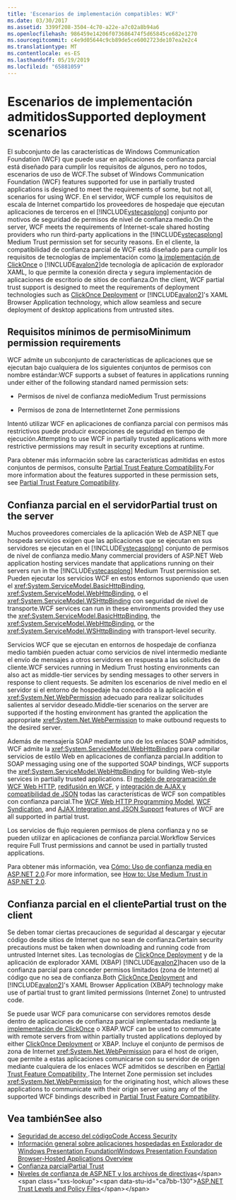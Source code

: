 ```yaml
---
title: 'Escenarios de implementación compatibles: WCF'
ms.date: 03/30/2017
ms.assetid: 3399f208-3504-4c70-a22e-a7c02a8b94a6
ms.openlocfilehash: 986459e14206f073686474f5d65845ce682e1270
ms.sourcegitcommit: c4e9d05644c9cb89de5ce6002723de107ea2e2c4
ms.translationtype: MT
ms.contentlocale: es-ES
ms.lasthandoff: 05/19/2019
ms.locfileid: "65881059"
---
```

# <a name="supported-deployment-scenarios"></a><span data-ttu-id="ca7bb-102">Escenarios de implementación admitidos</span><span class="sxs-lookup"><span data-stu-id="ca7bb-102">Supported deployment scenarios</span></span>

<span data-ttu-id="ca7bb-103">El subconjunto de las características de Windows Communication Foundation (WCF) que puede usar en aplicaciones de confianza parcial está diseñado para cumplir los requisitos de algunos, pero no todos, escenarios de uso de WCF.</span><span class="sxs-lookup"><span data-stu-id="ca7bb-103">The subset of Windows Communication Foundation (WCF) features supported for use in partially trusted applications is designed to meet the requirements of some, but not all, scenarios for using WCF.</span></span> <span data-ttu-id="ca7bb-104">En el servidor, WCF cumple los requisitos de escala de Internet compartido los proveedores de hospedaje que ejecutan aplicaciones de terceros en el [!INCLUDE[vstecasplong](../../../../includes/vstecasplong-md.md)] conjunto por motivos de seguridad de permisos de nivel de confianza medio.</span><span class="sxs-lookup"><span data-stu-id="ca7bb-104">On the server, WCF meets the requirements of Internet-scale shared hosting providers who run third-party applications in the [!INCLUDE[vstecasplong](../../../../includes/vstecasplong-md.md)] Medium Trust permission set for security reasons.</span></span> <span data-ttu-id="ca7bb-105">En el cliente, la compatibilidad de confianza parcial de WCF está diseñado para cumplir los requisitos de tecnologías de implementación como [la implementación de ClickOnce](/visualstudio/deployment/clickonce-security-and-deployment) o [!INCLUDE[avalon2](../../../../includes/avalon2-md.md)]de tecnología de aplicación de explorador XAML, lo que permite la conexión directa y segura implementación de aplicaciones de escritorio de sitios de confianza.</span><span class="sxs-lookup"><span data-stu-id="ca7bb-105">On the client, WCF partial trust support is designed to meet the requirements of deployment technologies such as [ClickOnce Deployment](/visualstudio/deployment/clickonce-security-and-deployment) or [!INCLUDE[avalon2](../../../../includes/avalon2-md.md)]'s XAML Browser Application technology, which allow seamless and secure deployment of desktop applications from untrusted sites.</span></span>

## <a name="minimum-permission-requirements"></a><span data-ttu-id="ca7bb-106">Requisitos mínimos de permiso</span><span class="sxs-lookup"><span data-stu-id="ca7bb-106">Minimum permission requirements</span></span>

<span data-ttu-id="ca7bb-107">WCF admite un subconjunto de características de aplicaciones que se ejecutan bajo cualquiera de los siguientes conjuntos de permisos con nombre estándar:</span><span class="sxs-lookup"><span data-stu-id="ca7bb-107">WCF supports a subset of features in applications running under either of the following standard named permission sets:</span></span>

- <span data-ttu-id="ca7bb-108">Permisos de nivel de confianza medio</span><span class="sxs-lookup"><span data-stu-id="ca7bb-108">Medium Trust permissions</span></span>

- <span data-ttu-id="ca7bb-109">Permisos de zona de Internet</span><span class="sxs-lookup"><span data-stu-id="ca7bb-109">Internet Zone permissions</span></span>

<span data-ttu-id="ca7bb-110">Intentó utilizar WCF en aplicaciones de confianza parcial con permisos más restrictivos puede producir excepciones de seguridad en tiempo de ejecución.</span><span class="sxs-lookup"><span data-stu-id="ca7bb-110">Attempting to use WCF in partially trusted applications with more restrictive permissions may result in security exceptions at runtime.</span></span>

<span data-ttu-id="ca7bb-111">Para obtener más información sobre las características admitidas en estos conjuntos de permisos, consulte [Partial Trust Feature Compatibility](partial-trust-feature-compatibility.md).</span><span class="sxs-lookup"><span data-stu-id="ca7bb-111">For more information about the features supported in these permission sets, see [Partial Trust Feature Compatibility](partial-trust-feature-compatibility.md).</span></span>

## <a name="partial-trust-on-the-server"></a><span data-ttu-id="ca7bb-112">Confianza parcial en el servidor</span><span class="sxs-lookup"><span data-stu-id="ca7bb-112">Partial trust on the server</span></span>

<span data-ttu-id="ca7bb-113">Muchos proveedores comerciales de la aplicación Web de ASP.NET que hospeda servicios exigen que las aplicaciones que se ejecutan en sus servidores se ejecutan en el [!INCLUDE[vstecasplong](../../../../includes/vstecasplong-md.md)] conjunto de permisos de nivel de confianza medio.</span><span class="sxs-lookup"><span data-stu-id="ca7bb-113">Many commercial providers of ASP.NET Web application hosting services mandate that applications running on their servers run in the [!INCLUDE[vstecasplong](../../../../includes/vstecasplong-md.md)] Medium Trust permission set.</span></span> <span data-ttu-id="ca7bb-114">Pueden ejecutar los servicios WCF en estos entornos suponiendo que usen el <xref:System.ServiceModel.BasicHttpBinding>, <xref:System.ServiceModel.WebHttpBinding>, o el <xref:System.ServiceModel.WSHttpBinding> con seguridad de nivel de transporte.</span><span class="sxs-lookup"><span data-stu-id="ca7bb-114">WCF services can run in these environments provided they use the <xref:System.ServiceModel.BasicHttpBinding>, the <xref:System.ServiceModel.WebHttpBinding>, or the <xref:System.ServiceModel.WSHttpBinding> with transport-level security.</span></span>

<span data-ttu-id="ca7bb-115">Servicios WCF que se ejecutan en entornos de hospedaje de confianza medio también pueden actuar como servicios de nivel intermedio mediante el envío de mensajes a otros servidores en respuesta a las solicitudes de cliente.</span><span class="sxs-lookup"><span data-stu-id="ca7bb-115">WCF services running in Medium Trust hosting environments can also act as middle-tier services by sending messages to other servers in response to client requests.</span></span> <span data-ttu-id="ca7bb-116">Se admiten los escenarios de nivel medio en el servidor si el entorno de hospedaje ha concedido a la aplicación el <xref:System.Net.WebPermission> adecuado para realizar solicitudes salientes al servidor deseado.</span><span class="sxs-lookup"><span data-stu-id="ca7bb-116">Middle-tier scenarios on the server are supported if the hosting environment has granted the application the appropriate <xref:System.Net.WebPermission> to make outbound requests to the desired server.</span></span>

<span data-ttu-id="ca7bb-117">Además de mensajería SOAP mediante uno de los enlaces SOAP admitidos, WCF admite la <xref:System.ServiceModel.WebHttpBinding> para compilar servicios de estilo Web en aplicaciones de confianza parcial.</span><span class="sxs-lookup"><span data-stu-id="ca7bb-117">In addition to SOAP messaging using one of the supported SOAP bindings, WCF supports the <xref:System.ServiceModel.WebHttpBinding> for building Web-style services in partially trusted applications.</span></span> <span data-ttu-id="ca7bb-118">El [modelo de programación de WCF Web HTTP](wcf-web-http-programming-model.md), [redifusión en WCF](wcf-syndication.md), y [integración de AJAX y compatibilidad de JSON](ajax-integration-and-json-support.md) todas las características de WCF son compatibles con confianza parcial.</span><span class="sxs-lookup"><span data-stu-id="ca7bb-118">The [WCF Web HTTP Programming Model](wcf-web-http-programming-model.md), [WCF Syndication](wcf-syndication.md), and [AJAX Integration and JSON Support](ajax-integration-and-json-support.md) features of WCF are all supported in partial trust.</span></span>

<span data-ttu-id="ca7bb-119">Los servicios de flujo requieren permisos de plena confianza y no se pueden utilizar en aplicaciones de confianza parcial.</span><span class="sxs-lookup"><span data-stu-id="ca7bb-119">Workflow Services require Full Trust permissions and cannot be used in partially trusted applications.</span></span>

<span data-ttu-id="ca7bb-120">Para obtener más información, vea [Cómo: Uso de confianza media en ASP.NET 2.0](https://go.microsoft.com/fwlink/?LinkId=84603).</span><span class="sxs-lookup"><span data-stu-id="ca7bb-120">For more information, see [How to: Use Medium Trust in ASP.NET 2.0](https://go.microsoft.com/fwlink/?LinkId=84603).</span></span>

## <a name="partial-trust-on-the-client"></a><span data-ttu-id="ca7bb-121">Confianza parcial en el cliente</span><span class="sxs-lookup"><span data-stu-id="ca7bb-121">Partial trust on the client</span></span>

<span data-ttu-id="ca7bb-122">Se deben tomar ciertas precauciones de seguridad al descargar y ejecutar código desde sitios de Internet que no sean de confianza.</span><span class="sxs-lookup"><span data-stu-id="ca7bb-122">Certain security precautions must be taken when downloading and running code from untrusted Internet sites.</span></span> <span data-ttu-id="ca7bb-123">Las tecnologías de [ClickOnce Deployment](/visualstudio/deployment/clickonce-security-and-deployment) y de la aplicación de explorador XAML (XBAP) [!INCLUDE[avalon2](../../../../includes/avalon2-md.md)]hacen uso de la confianza parcial para conceder permisos limitados (zona de Internet) al código que no sea de confianza.</span><span class="sxs-lookup"><span data-stu-id="ca7bb-123">Both [ClickOnce Deployment](/visualstudio/deployment/clickonce-security-and-deployment) and [!INCLUDE[avalon2](../../../../includes/avalon2-md.md)]'s XAML Browser Application (XBAP) technology make use of partial trust to grant limited permissions (Internet Zone) to untrusted code.</span></span>

<span data-ttu-id="ca7bb-124">Se puede usar WCF para comunicarse con servidores remotos desde dentro de aplicaciones de confianza parcial implementadas mediante [la implementación de ClickOnce](/visualstudio/deployment/clickonce-security-and-deployment) o XBAP.</span><span class="sxs-lookup"><span data-stu-id="ca7bb-124">WCF can be used to communicate with remote servers from within partially trusted applications deployed by either [ClickOnce Deployment](/visualstudio/deployment/clickonce-security-and-deployment) or XBAP.</span></span> <span data-ttu-id="ca7bb-125">Incluye el conjunto de permisos de zona de Internet <xref:System.Net.WebPermission> para el host de origen, que permite a estas aplicaciones comunicarse con su servidor de origen mediante cualquiera de los enlaces WCF admitidos se describen en [Partial Trust Feature Compatibility ](partial-trust-feature-compatibility.md).</span><span class="sxs-lookup"><span data-stu-id="ca7bb-125">The Internet Zone permission set includes <xref:System.Net.WebPermission> for the originating host, which allows these applications to communicate with their origin server using any of the supported WCF bindings described in [Partial Trust Feature Compatibility](partial-trust-feature-compatibility.md).</span></span>

## <a name="see-also"></a><span data-ttu-id="ca7bb-126">Vea también</span><span class="sxs-lookup"><span data-stu-id="ca7bb-126">See also</span></span>

- [<span data-ttu-id="ca7bb-127">Seguridad de acceso del código</span><span class="sxs-lookup"><span data-stu-id="ca7bb-127">Code Access Security</span></span>](../../misc/code-access-security.md)
- [<span data-ttu-id="ca7bb-128">Información general sobre aplicaciones hospedadas en Explorador de Windows Presentation Foundation</span><span class="sxs-lookup"><span data-stu-id="ca7bb-128">Windows Presentation Foundation Browser-Hosted Applications Overview</span></span>](../../wpf/app-development/wpf-xaml-browser-applications-overview.md)
- [<span data-ttu-id="ca7bb-129">Confianza parcial</span><span class="sxs-lookup"><span data-stu-id="ca7bb-129">Partial Trust</span></span>](partial-trust.md)
- <span data-ttu-id="ca7bb-130">[Niveles de confianza de ASP.NET y los archivos de directivas](https://docs.microsoft.com/previous-versions/wyts434y(v=vs.140))</span><span class="sxs-lookup"><span data-stu-id="ca7bb-130">[ASP.NET Trust Levels and Policy Files](https://docs.microsoft.com/previous-versions/wyts434y(v=vs.140))</span></span>
